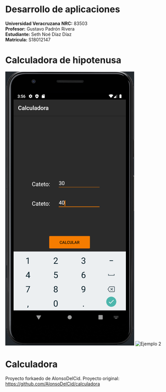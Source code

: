 # Desarrollo de aplicaciones
**Universidad Veracruzana**
**NRC:** 83503<br>
**Profesor:** Gustavo Padrón Rivera<br>
**Estudiante:** Seth Noé Díaz Díaz<br>
**Matrícula:** S18012147<br>


# Calculadora de hipotenusa
![Ejemplo 1](https://github.com/Sethndd/calculadora/blob/master/Imagenes/example.png)
![Ejemplo 2](https://github.com/Sethndd/calculadora/tree/master/Imagenes//example2.png)

# Calculadora
Proyecto forkaedo de AlonsoDelCid.
Proyecto original: <https://github.com/AlonsoDelCid/calculadora>
